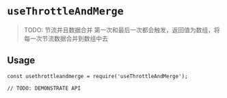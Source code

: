 # `useThrottleAndMerge`

> TODO: 节流并且数据合并 第一次和最后一次都会触发，返回值为数组，将每一次节流数据合并到数组中去

## Usage

```
const usethrottleandmerge = require('useThrottleAndMerge');

// TODO: DEMONSTRATE API
```
